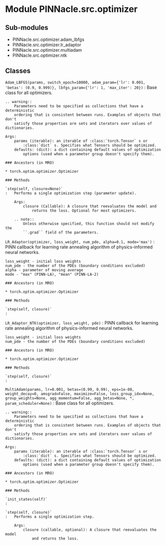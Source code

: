 # Module PINNacle.src.optimizer

## Sub-modules

- PINNacle.src.optimizer.adam_lbfgs
- PINNacle.src.optimizer.lr_adaptor
- PINNacle.src.optimizer.multiadam
- PINNacle.src.optimizer.ntk

## Classes

`Adam_LBFGS(params, switch_epoch=10000, adam_param={'lr': 0.001, 'betas': (0.9, 0.999)}, lbfgs_param={'lr': 1, 'max_iter': 20})`
: Base class for all optimizers.

    .. warning::
        Parameters need to be specified as collections that have a deterministic
        ordering that is consistent between runs. Examples of objects that don't
        satisfy those properties are sets and iterators over values of dictionaries.

    Args:
        params (iterable): an iterable of :class:`torch.Tensor` s or
            :class:`dict` s. Specifies what Tensors should be optimized.
        defaults: (dict): a dict containing default values of optimization
            options (used when a parameter group doesn't specify them).

    ### Ancestors (in MRO)

    * torch.optim.optimizer.Optimizer

    ### Methods

    `step(self, closure=None)`
    :   Performs a single optimization step (parameter update).

        Args:
            closure (Callable): A closure that reevaluates the model and
                returns the loss. Optional for most optimizers.

        .. note::
            Unless otherwise specified, this function should not modify the
            ``.grad`` field of the parameters.

`LR_Adaptor(optimizer, loss_weight, num_pde, alpha=0.1, mode='max')`
: PINN callback for learning rate annealing algorithm of physics-informed neural networks.

    loss_weight - initial loss weights
    num_pde - the number of the PDEs (boundary conditions excluded)
    alpha - parameter of moving average
    mode - "max" (PINN-LA), "mean" (PINN-LA-2)

    ### Ancestors (in MRO)

    * torch.optim.optimizer.Optimizer

    ### Methods

    `step(self, closure)`
    :

`LR_Adaptor_NTK(optimizer, loss_weight, pde)`
: PINN callback for learning rate annealing algorithm of physics-informed neural networks.

    loss_weight - initial loss weights
    num_pde - the number of the PDEs (boundary conditions excluded)

    ### Ancestors (in MRO)

    * torch.optim.optimizer.Optimizer

    ### Methods

    `step(self, closure)`
    :

`MultiAdam(params, lr=0.001, betas=(0.99, 0.99), eps=1e-08, weight_decay=0, amsgrad=False, maximize=False, loss_group_idx=None, group_weights=None, agg_momentum=False, agg_betas=None, *, param_scheduler=None)`
: Base class for all optimizers.

    .. warning::
        Parameters need to be specified as collections that have a deterministic
        ordering that is consistent between runs. Examples of objects that don't
        satisfy those properties are sets and iterators over values of dictionaries.

    Args:
        params (iterable): an iterable of :class:`torch.Tensor` s or
            :class:`dict` s. Specifies what Tensors should be optimized.
        defaults: (dict): a dict containing default values of optimization
            options (used when a parameter group doesn't specify them).

    ### Ancestors (in MRO)

    * torch.optim.optimizer.Optimizer

    ### Methods

    `init_states(self)`
    :

    `step(self, closure)`
    :   Performs a single optimization step.

        Args:
            closure (callable, optional): A closure that reevaluates the model
                and returns the loss.
